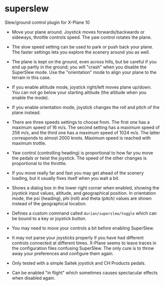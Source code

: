 # superslew
Slew/ground control plugin for X-Plane 10

- Move your plane around. Joystick moves forwards/backwards or
  sideways, throttle controls speed. The yaw control rotates the
  plane.

- The slow speed setting can be used to park or push back your plane.
  The faster settings lets you explore the scenery around you as well.

- The plane is kept on the ground, even across hills, but be careful
  if you end up partly in the ground; you will "crash" when you
  disable the SuperSlew mode. Use the "orientation" mode to align your
  plane to the terrain in this case.

- If you enable altitude mode, joystick right/left moves plane
  up/down. You can not go below your starting altitude (the altitude
  when you enable the mode).

- If you enable orientation mode, joystick changes the roll and pitch
  of the plane instead.

- There are three speeds settings to choose from. The first one has a
  maximum speed of 16 m/s. The second setting has a maximum speed of
  256 m/s, and the third one has a maximum speed of 1024 m/s. The
  latter corresponds to almost 2000 knots. Maximum speed is reached
  with maximum trottle.

- Yaw control (controlling heading) is proportional to how far you
  move the pedals or twist the joystick. The speed of the other
  changes is proportional to the throttle.

- If you move really far and fast you may get ahead of the scenery
  loading, but it usually fixes itself when you wait a bit.

- Shows a dialog box in the lower right corner when enabled, showing
  the joystick input values, altitude, and geographical position. In
  orientation mode, the psi (heading), phi (roll) and theta (pitch)
  values are shown instead of the geographical location.

- Defines a custom command called `durian/superslew/toggle` which can
  be bound to a key or joystick button.

- You may need to move your controls a bit before enabling SuperSlew.

- It may not parse your joysticks properly if you have had different
  controls connected at different times. X-Plane seems to leave traces
  in the configuration files confusing SuperSlew. The only cure is to
  throw away your preferences and configure them again.

- Only tested with a simple Saitek joystick and CH Products pedals.

- Can be enabled "in flight" which sometimes causes spectacular effects
  when disabled again.

